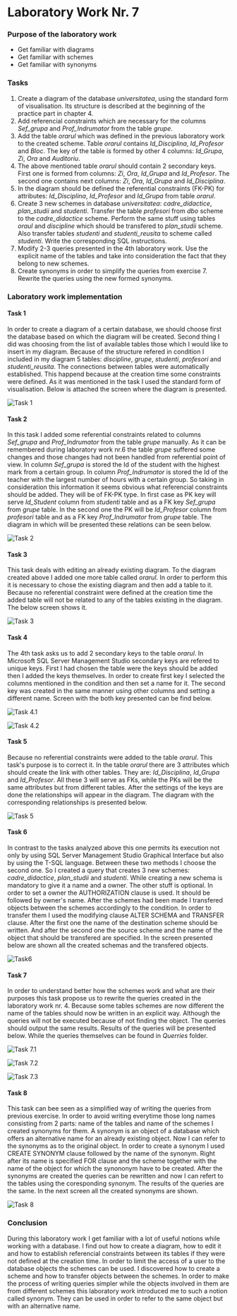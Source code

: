 # Laboratory Work Nr. 7

### Purpose of the laboratory work
* Get familiar with diagrams
* Get familiar with schemes
* Get familiar with synonyms

### Tasks
1. Create a diagram of the database _universitatea_, using the standard form of visualisation. Its structure is described at the beginning of the practice part in chapter 4.
2. Add referencial constraints which are necessary for the columns _Sef_grupa_ and _Prof_Indrumator_ from the table _grupe_.
3. Add the table _orarul_ which was defined in the previous laboratory work to the created scheme. Table _orarul_ contains _Id_Disciplina_, _Id_Profesor_ and _Bloc_. The key of the table is formed by other 4 columns: _Id_Grupa_, _Zi_, _Ora_ and _Auditoriu_.
4. The above mentioned table _orarul_ should contain 2 secondary keys. First one is formed from columns: _Zi_, _Ora_, _Id_Grupa_ and _Id_Profesor_. The second one contains next columns: _Zi_, _Ora_, _Id_Grupa_ and _Id_Disciplina_.
5. In the diagram should be defined the referential constraints (FK-PK) for attributes: _Id_Disciplina_, _Id_Profesor_ and _Id_Grupa_ from table _orarul_.
6. Create 3 new schemes in database _universitatea_: _cadre_didactice_, _plan_studii_ and _studenti_. Transfer the table _profesori_ from _dbo_ scheme to the _cadre_didactice_ scheme. Perform the same stuff using tables _oraul_ and _discipline_ which should be transfered to _plan_studii_ scheme. Also transfer tables _studenti_ and _studenti_reusita_ to scheme called _studenti_. Write the corresponding SQL instructions.
7. Modify 2-3 queries presented in the 4th laboratory work. Use the explicit name of the tables and take into consideration the fact that they belong to new schemes.
8. Create synonyms in order to simplify the queries from exercise 7. Rewrite the queries using the new formed synonyms.  

### Laboratory work implementation

#### Task 1
In order to create a diagram of a certain database, we should choose first the database based on which the diagram will be created. Second thing I did was choosing from the list of available tables those which I would like to insert in my diagram. Because of the structure refered in condition I included in my diagram 5 tables: _discipline_, _grupe_, _studenti_, _profesori_ and _studenti_reusita_. The connections between tables were automatically established. This happend because at the creation time some constraints were defined. As it was mentioned in the task I used the standard form of visualisation. Below is attached the screen where the diagram is presented.

![Task 1](https://github.com/Rossnerr/Data-Base/blob/master/DB_Lab.7/Screens/Task1.PNG)

#### Task 2
In this task I added some referential constraints related to columns _Sef_grupa_ and _Prof_Indrumator_ from the table _grupe_ manually. As it can be remembered during laboratory work nr.6 the table _grupe_ suffered some changes and those changes had not been handled from referential point of view. In column _Sef_grupa_ is stored the Id of the student with the highest mark from a certain group. In column _Prof_Indrumator_ is stored the Id of the teacher with the largest number of hours with a certain group. So taking in consideration this information it seems obvious what referencial constraints should be added. They will be of FK-PK type. In first case as PK key will serve _Id_Student_ column from _studenti_ table and as a FK key _Sef_grupa_ from _grupe_ table. In the second one the PK will be _Id_Profesor_ column from _profesori_ table and as a FK key _Prof_Indrumator_ from _grupe_ table. The diagram in which will be presented these relations can be seen below.

![Task 2](https://github.com/Rossnerr/Data-Base/blob/master/DB_Lab.7/Screens/Task2.PNG)

#### Task 3
This task deals with editing an already existing diagram. To the diagram created above I added one more table called _orarul_. In order to perform this it is necessary to chose the existing diagram and then add a table to it. Because no referential constraint were defined at the creation time the added table will not be related to any of the tables existing in the diagram. The below screen shows it.

![Task 3](https://github.com/Rossnerr/Data-Base/blob/master/DB_Lab.7/Screens/Task3.PNG)

#### Task 4
The 4th task asks us to add 2 secondary keys to the table _orarul_. In Microsoft SQL Server Management Studio secondary keys are refered to unique keys. First I had chosen the table were the keys should be added then I added the keys themselves. In order to create first key I selected the columns mentioned in the condition and then set a name for it. The second key was created in the same manner using other columns and setting a different name. Screen with the both key presented can be find below.

![Task 4.1](https://github.com/Rossnerr/Data-Base/blob/master/DB_Lab.7/Screens/Task4.1.PNG)

![Task 4.2](https://github.com/Rossnerr/Data-Base/blob/master/DB_Lab.7/Screens/Task4.2.PNG)

#### Task 5
Because no referential constraints were added to the table _orarul_. This task's purpose is to correct it. In the table _orarul_ there are 3 attributes which should create the link with other tables. They are: _Id_Disciplina_, _Id_Grupa_ and _Id_Profesor_. All these 3 will serve as FKs, while the PKs will be the same attributes but from different tables. After the settings of the keys are done the relationships will appear in the diagram. The diagram with the corresponding relationships is presented below.

![Task 5](https://github.com/Rossnerr/Data-Base/blob/master/DB_Lab.7/Screens/Task5.PNG)

#### Task 6
In contrast to the tasks analyzed above this one permits its execution not only by using SQL Server Management Studio Graphical Interface but also by using the T-SQL language. Between these two methods I choose the second one. So I created a query that creates 3 new schemes: _cadre_didactice_, _plan_studii_ and _studenti_. While creating a new schema is mandatory to give it a name and a owner. The other stuff is optional. In order to set a owner the AUTHORIZATION clause is used. It should be followed by owner's name. After the schemes had been made I transfered objects between the schemes accordingly to the condition. In order to transfer them I used the modifying clause ALTER SCHEMA and TRANSFER clause. After the first one the name of the destination scheme should be written. And after the second one the source scheme and the name of the object that should be transfered are specified. In the screen presented below are shown all the created schemas and the transfered objects.

![Task6](https://github.com/Rossnerr/Data-Base/blob/master/DB_Lab.7/Screens/Task6.PNG)

#### Task 7
In order to understand better how the schemes work and what are their purposes this task propose us to rewrite the queries created in the laboratory work nr. 4. Because some tables schemes are now different the name of the tables should now be written in an explicit way. Although the queries will not be executed because of not finding the object. The queries should output the same results. Results of the queries will be presented below. While the queries themselves can be found in _Querries_ folder.

![Task 7.1](https://github.com/Rossnerr/Data-Base/blob/master/DB_Lab.7/Screens/Task7.1.PNG)

![Task 7.2](https://github.com/Rossnerr/Data-Base/blob/master/DB_Lab.7/Screens/Task7.2.PNG)

![Task 7.3](https://github.com/Rossnerr/Data-Base/blob/master/DB_Lab.7/Screens/Task7.3.PNG)

#### Task 8
This task can bee seen as a simplified way of writing the queries from previous exercise. In order to avoid writing everytime those long names consisting from 2 parts: name of the tables and name of the schemes I created synonyms for them. A synonym is an object of a database which offers an alternative name for an already existing object. Now I can refer to the synonyms as to the original object. In order to create a synonym I used CREATE SYNONYM clause followed by the name of the synonym. Right after its name is specified FOR clause and the scheme together with the name of the object for which the synononym have to be created. After the synonyms are created the queries can be rewritten and now I can refert to the tables using the coresponding synonym. The results of the queries are the same. In the next screen all the created synonyms are shown.

![Task 8](https://github.com/Rossnerr/Data-Base/blob/master/DB_Lab.7/Screens/Task8.PNG)

### Conclusion
During this laboratory work I get familiar with a lot of useful notions while working with a database. I find out how to create a diagram, how to edit it and how to establish referencial constraints between its tables if they were not defined at the creation time. In order to limit the access of a user to the database objects the schemes can be used. I discovered how to create a scheme and how to transfer objects between the schemes. In order to make the process of writing queries simpler while the objects involved in them are from different schemes this laboratory work introduced me to such a notion called synonym. They can be used in order to refer to the same object but with an alternative name.
